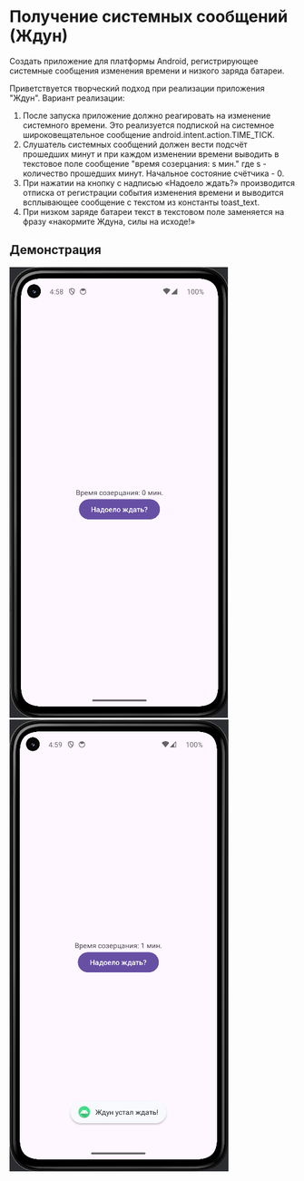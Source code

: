 # Получение системных сообщений (Ждун)

Создать приложение для платформы Android, регистрирующее системные сообщения изменения
времени и низкого заряда батареи.

Приветствуется творческий подход при реализации приложения "Ждун". Вариант реализации:

1. После запуска приложение должно реагировать на изменение системного времени. Это
реализуется подпиской на системное широковещательное сообщение
android.intent.action.TIME_TICK.
2. Слушатель системных сообщений должен вести подсчёт прошедших минут и при каждом
изменении времени выводить в текстовое поле сообщение
"время созерцания: s мин."
где s - количество прошедших минут. Начальное состояние счётчика - 0.
3. При нажатии на кнопку с надписью «Надоело ждать?» производится отписка от регистрации
события изменения времени и выводится всплывающее сообщение с текстом из константы
toast_text.
4. При низком заряде батареи текст в текстовом поле заменяется на фразу «накормите Ждуна,
силы на исходе!»

## Демонстрация

![png_1](https://github.com/EkaterinaKugot/Mobile_development/blob/main/Jdun/res1.png)
![png_2](https://github.com/EkaterinaKugot/Mobile_development/blob/main/Jdun/res2.png)





